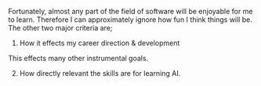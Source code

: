 Fortunately, almost any part of the field of software will be enjoyable for me to learn. Therefore I can approximately ignore how fun I think things will be. The other two major criteria are;

1. How it effects my career direction & development

 This effects many other instrumental goals.

2. How directly relevant the skills are for learning AI.
